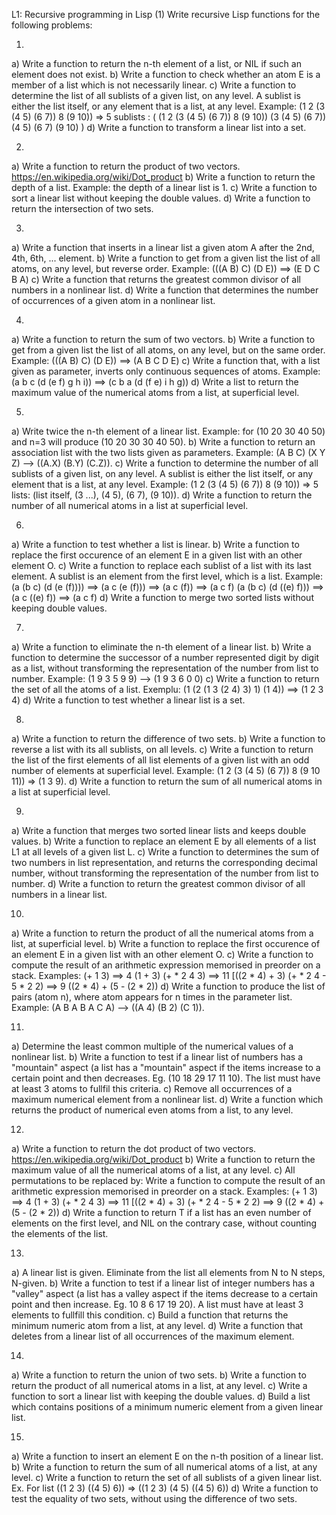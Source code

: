 L1: Recursive programming in Lisp (1)
Write recursive Lisp functions for the following problems:

1.
a) Write a function to return the n-th element of a list, or NIL if such an element does not exist.
b) Write a function to check whether an atom E is a member of a list which is not necessarily linear.
c) Write a function to determine the list of all sublists of a given list, on any level.
 A sublist is either the list itself, or any element that is a list, at any level. Example:
 (1 2 (3 (4 5) (6 7)) 8 (9 10)) => 5 sublists :
 ( (1 2 (3 (4 5) (6 7)) 8 (9 10)) (3 (4 5) (6 7)) (4 5) (6 7) (9 10) )
d) Write a function to transform a linear list into a set.

2.
a) Write a function to return the product of two vectors.
https://en.wikipedia.org/wiki/Dot_product
b) Write a function to return the depth of a list. Example: the depth of a linear list is 1.
c) Write a function to sort a linear list without keeping the double values.
d) Write a function to return the intersection of two sets.

3.
a) Write a function that inserts in a linear list a given atom A after the 2nd, 4th, 6th, ... element.
b) Write a function to get from a given list the list of all atoms, on any
 level, but reverse order. Example:
 (((A B) C) (D E)) ==> (E D C B A)
c) Write a function that returns the greatest common divisor of all numbers in a nonlinear list.
d) Write a function that determines the number of occurrences of a given atom in a nonlinear list.

4.
a) Write a function to return the sum of two vectors.
b) Write a function to get from a given list the list of all atoms, on any
 level, but on the same order. Example:
 (((A B) C) (D E)) ==> (A B C D E)
c) Write a function that, with a list given as parameter, inverts only continuous
 sequences of atoms. Example:
 (a b c (d (e f) g h i)) ==> (c b a (d (f e) i h g))
d) Write a list to return the maximum value of the numerical atoms from a list, at superficial level.

5.
a) Write twice the n-th element of a linear list. Example: for (10 20 30 40 50) and n=3 will produce (10
20 30 30 40 50).
b) Write a function to return an association list with the two lists given as parameters.
 Example: (A B C) (X Y Z) --> ((A.X) (B.Y) (C.Z)).
c) Write a function to determine the number of all sublists of a given list, on any level.
 A sublist is either the list itself, or any element that is a list, at any level. Example:
 (1 2 (3 (4 5) (6 7)) 8 (9 10)) => 5 lists:
(list itself, (3 ...), (4 5), (6 7), (9 10)).
d) Write a function to return the number of all numerical atoms in a list at superficial level.

6.
a) Write a function to test whether a list is linear.
b) Write a function to replace the first occurence of an element E in a given list with an other element
O.
c) Write a function to replace each sublist of a list with its last element.
 A sublist is an element from the first level, which is a list.
 Example: (a (b c) (d (e (f)))) ==> (a c (e (f))) ==> (a c (f)) ==> (a c f)
 (a (b c) (d ((e) f))) ==> (a c ((e) f)) ==> (a c f)
d) Write a function to merge two sorted lists without keeping double values.

7.
a) Write a function to eliminate the n-th element of a linear list.
b) Write a function to determine the successor of a number represented digit by digit as a list, without
transforming the representation of the number from list to number. Example: (1 9 3 5 9 9) --> (1 9 3 6
0 0)
c) Write a function to return the set of all the atoms of a list.
 Exemplu: (1 (2 (1 3 (2 4) 3) 1) (1 4)) ==> (1 2 3 4)
d) Write a function to test whether a linear list is a set.

8.
a) Write a function to return the difference of two sets.
b) Write a function to reverse a list with its all sublists, on all levels.
c) Write a function to return the list of the first elements of all list elements of a given list with an odd
number of elements at superficial level. Example:
 (1 2 (3 (4 5) (6 7)) 8 (9 10 11)) => (1 3 9).
d) Write a function to return the sum of all numerical atoms in a list at superficial level.

9.
a) Write a function that merges two sorted linear lists and keeps double values.
b) Write a function to replace an element E by all elements of a list L1 at all levels of a given list L.
c) Write a function to determines the sum of two numbers in list representation, and returns the
corresponding decimal number, without transforming the representation of the number from list to
number.
d) Write a function to return the greatest common divisor of all numbers in a linear list.

10.
a) Write a function to return the product of all the numerical atoms from a list, at superficial level.
b) Write a function to replace the first occurence of an element E in a given list with an other element
O.
c) Write a function to compute the result of an arithmetic expression memorised
 in preorder on a stack. Examples:
 (+ 1 3) ==> 4 (1 + 3)
 (+ * 2 4 3) ==> 11 [((2 * 4) + 3)
 (+ * 2 4 - 5 * 2 2) ==> 9 ((2 * 4) + (5 - (2 * 2))
d) Write a function to produce the list of pairs (atom n), where atom appears for n times in the
parameter list. Example:
 (A B A B A C A) --> ((A 4) (B 2) (C 1)).

11.
a) Determine the least common multiple of the numerical values of a nonlinear list.
b) Write a function to test if a linear list of numbers has a "mountain" aspect (a list has a "mountain"
aspect if the items increase to a certain point and then decreases.
 Eg. (10 18 29 17 11 10). The list must have at least 3 atoms to fullfil this criteria.
c) Remove all occurrences of a maximum numerical element from a nonlinear list.
d) Write a function which returns the product of numerical even atoms from a list, to any level.

12.
a) Write a function to return the dot product of two vectors. https://en.wikipedia.org/wiki/Dot_product
b) Write a function to return the maximum value of all the numerical atoms of a list, at any level.
c) All permutations to be replaced by: Write a function to compute the result of an arithmetic
expression memorised
 in preorder on a stack. Examples:
 (+ 1 3) ==> 4 (1 + 3)
 (+ * 2 4 3) ==> 11 [((2 * 4) + 3)
 (+ * 2 4 - 5 * 2 2) ==> 9 ((2 * 4) + (5 - (2 * 2))
d) Write a function to return T if a list has an even number of elements on the first level, and NIL on
the contrary case, without counting the elements of the list.

13.
a) A linear list is given. Eliminate from the list all elements from N to N steps, N-given.
b) Write a function to test if a linear list of integer numbers has a "valley" aspect (a list has a valley
aspect if the items decrease to a certain point and then increase. Eg. 10 8 6 17 19 20). A list must
have at least 3 elements to fullfill this condition.
c) Build a function that returns the minimum numeric atom from a list, at any level.
d) Write a function that deletes from a linear list of all occurrences of the maximum element.

14.
a) Write a function to return the union of two sets.
b) Write a function to return the product of all numerical atoms in a list, at any level.
c) Write a function to sort a linear list with keeping the double values.
d) Build a list which contains positions of a minimum numeric element from a given linear list.

15.
a) Write a function to insert an element E on the n-th position of a linear list.
b) Write a function to return the sum of all numerical atoms of a list, at any level.
c) Write a function to return the set of all sublists of a given linear list. Ex. For list ((1 2 3) ((4 5) 6)) =>
((1 2 3) (4 5) ((4 5) 6))
d) Write a function to test the equality of two sets, without using the difference of two sets.
